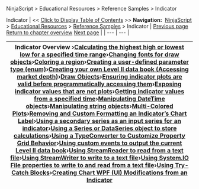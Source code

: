 ﻿
NinjaScript > Educational Resources > Reference Samples > Indicator

Indicator
| << [Click to Display Table of Contents](indicator2.md) >> **Navigation:**     [NinjaScript](ninjascript.md) > [Educational Resources](educational_resources.md) > [Reference Samples](reference_samples.md) > Indicator | [Previous page](reference_samples.md) [Return to chapter overview](reference_samples.md) [Next page](calculating_the_highest_high_o.md) |
| --- | --- |

| Indicator Overview ›[Calculating the highest high or lowest low for a specified time range](calculating_the_highest_high_o.md)›[Changing fonts for draw objects](changing_fonts_for_draw_object.md)›[Coloring a region](coloring_a_region.md)›[Creating a user-defined parameter type (enum)](creating_a_user-defined_parame.md)›[Creating your own Level II data book (Accessing market depth)](creating_your_own_level_ii_dat.md)›[Draw Objects](draw_objects.md)›[Ensuring indicator plots are valid before programmatically accessing them](ensuring_indicator_plots_are_v.md)›[Exposing indicator values that are not plots](exposing_indicator_values_that.md)›[Getting indicator values from a specified time](getting_indicator_values_from_.md)›[Manipulating DateTime objects](manipulating_datetime_objects.md)›[Manipulating string objects](manipulating_string_objects.md)›[Multi-Colored Plots](multi-colored_plots.md)›[Removing and Custom Formatting an Indicator’s Chart Label](removing_and_custom_formatting.md)›[Using a secondary series as an input series for an indicator](using_a_secondary_series_as_an.md)›[Using a Series or DataSeries object to store calculations](using_a_series_or_dataseries_o.md)›[Using a TypeConverter to Customize Property Grid Behavior](using_a_typeconverter_to_custo.md)›[Using custom events to output the current Level II data book](using_custom_events_to_output_.md)›[Using StreamReader to read from a text file](using_streamreader_to_read_fro.md)›[Using StreamWriter to write to a text file](using_streamwriter_to_write_to.md)›[Using System.IO File properties to write to and read from a text file](using_system_io_file_propertie.md)›[Using Try-Catch Blocks](using_try-catch_blocks.md)›[Creating Chart WPF (UI) Modifications from an Indicator](creating-chart-wpf-(ui)-modifi.md) |
| --- |
